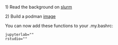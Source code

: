 1\) Read the background on [slurm](slurm.md)

2\) Build a podman [image](images.md)

You can now add these functions to your .my.bashrc:

```
jupyterlab=""
rstudio=""
```
